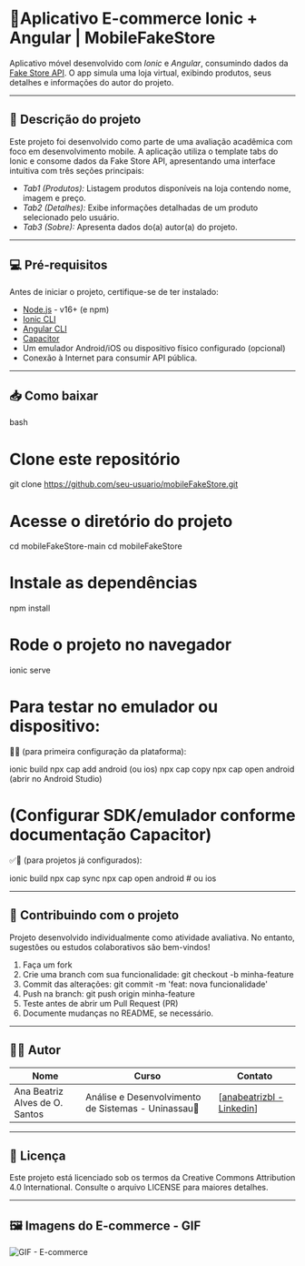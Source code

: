 # 📱Aplicativo E-commerce Ionic + Angular | MobileFakeStore

Aplicativo móvel desenvolvido com *Ionic* e *Angular*, consumindo dados da [Fake Store API](https://fakestoreapi.com).
O app simula uma loja virtual, exibindo produtos, seus detalhes e informações do autor do projeto.

---

## 🧾 Descrição do projeto

Este projeto foi desenvolvido como parte de uma avaliação acadêmica com foco em desenvolvimento mobile. A aplicação utiliza o template tabs do Ionic e consome dados da Fake Store API, apresentando uma interface intuitiva com três seções principais:

- *Tab1 (Produtos):* Listagem produtos disponíveis na loja contendo nome, imagem e preço.
- *Tab2 (Detalhes):* Exibe informações detalhadas de um produto selecionado pelo usuário.
- *Tab3 (Sobre):* Apresenta dados do(a) autor(a) do projeto.

---

## 💻 Pré-requisitos

Antes de iniciar o projeto, certifique-se de ter instalado:

- [Node.js](https://nodejs.org/) - v16+ (e npm)
- [Ionic CLI](https://ionicframework.com/docs/cli)
- [Angular CLI](https://angular.io/cli)
- [Capacitor](https://capacitorjs.com/)
- Um emulador Android/iOS ou dispositivo físico configurado (opcional)
- Conexão à Internet para consumir API pública.


---

## 📥 Como baixar

bash
# Clone este repositório
git clone https://github.com/seu-usuario/mobileFakeStore.git

# Acesse o diretório do projeto
cd mobileFakeStore-main
cd mobileFakeStore

# Instale as dependências
npm install

# Rode o projeto no navegador
ionic serve

# Para testar no emulador ou dispositivo:
🚧⿡ (para primeira configuração da plataforma):

ionic build
npx cap add android (ou ios)
npx cap copy
npx cap open android (abrir no Android Studio)
# (Configurar SDK/emulador conforme documentação Capacitor)

✅⿢ (para projetos já configurados):

ionic build
npx cap sync
npx cap open android # ou ios

---
## 🤝 Contribuindo com o projeto
Projeto desenvolvido individualmente como atividade avaliativa. No entanto, sugestões ou estudos colaborativos são bem-vindos!

1. Faça um fork
2. Crie uma branch com sua funcionalidade: git checkout -b minha-feature
3. Commit das alterações: git commit -m 'feat: nova funcionalidade'
4. Push na branch: git push origin minha-feature
5. Teste antes de abrir um Pull Request (PR)
6. Documente mudanças no README, se necessário.

---

## 👩‍💻 Autor

| Nome              | Curso                                    | Contato                                                  |
| ----------------- | ---------------------------------------- | -------------------------------------------------------- |
| Ana Beatriz Alves de O. Santos | Análise e Desenvolvimento de Sistemas - Uninassau🧠 | \[[anabeatrizbl - Linkedin](https://www.linkedin.com/in/anabeatrizbl/)] |

---

## 📄 Licença
Este projeto está licenciado sob os termos da Creative Commons Attribution 4.0 International.
Consulte o arquivo LICENSE para maiores detalhes.

---

## 🖼 Imagens do E-commerce - GIF
![GIF - E-commerce](https://github.com/user-attachments/assets/5aa620aa-7430-4c83-8da3-a436163431af)